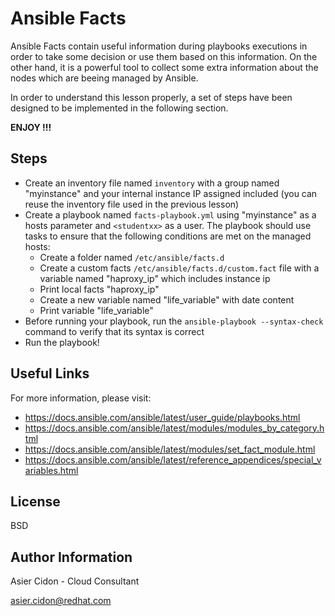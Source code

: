 # Ansible Facts

Ansible Facts contain useful information during playbooks executions in order to take some decision or use them based on this information. On the other hand, it is a powerful tool to collect some extra information about the nodes which are beeing managed by Ansible.

In order to understand this lesson properly, a set of steps have been designed to be implemented in the following section.

**ENJOY !!!**

## Steps 

-   Create an inventory file named `inventory` with a group named "myinstance" and your internal instance IP assigned included (you can reuse the inventory file used in the previous lesson)
-   Create a playbook named `facts-playbook.yml` using "myinstance" as a hosts parameter and ``<studentxx>`` as a user. The playbook should use tasks to ensure that the following conditions are met on the managed hosts:
    - Create a folder named `/etc/ansible/facts.d`
    - Create a custom facts `/etc/ansible/facts.d/custom.fact` file with a variable named "haproxy_ip" which includes instance ip
    - Print local facts "haproxy_ip"
    - Create a new variable named "life_variable" with date content
    - Print variable "life_variable"
-   Before running your playbook, run the `ansible-playbook --syntax-check`  command to verify that its syntax is correct
-   Run the playbook!

## Useful Links

For more information, please visit:

-   https://docs.ansible.com/ansible/latest/user_guide/playbooks.html
-   https://docs.ansible.com/ansible/latest/modules/modules_by_category.html
-   https://docs.ansible.com/ansible/latest/modules/set_fact_module.html
-   https://docs.ansible.com/ansible/latest/reference_appendices/special_variables.html

License
-------

BSD

Author Information
------------------

 Asier Cidon - Cloud Consultant

 asier.cidon@redhat.com
 
